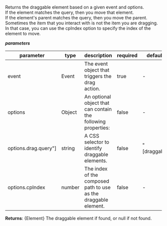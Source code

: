  Returns the draggable element based on a given event and options.   If the element matches the query, then you move that element.   If the element's parent matches the query, then you move the parent.   Sometimes the item that you interact with is not the item you are dragging.   In that case, you can use the cpIndex option to specify the index of the element to move.    ***parameters***|parameter|type|description|required|default||---------|----|-----------|--------|-------||event|Event|The event object that triggers the drag action.|true|-||options|Object|An optional object that can contain the following properties:|false|-||options.drag.query"]|string|A CSS selector to identify draggable elements.|false|"[draggable||options.cpIndex|number|The index of the composed path to use as the draggable element.|false|-|**Returns**: {Element} The draggable element if found, or null if not found.